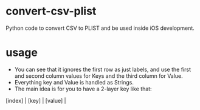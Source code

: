 convert-csv-plist
=================

Python code to convert CSV to PLIST and be used inside iOS development.

usage
=================

- You can see that it ignores the first row as just labels, and use the
first and second column values for Keys and the third column for Value.  
- Everything key and Value is handled as Strings.
- The main idea is for you to have a 2-layer key like that:

[index]  |  [key] | [value] |
